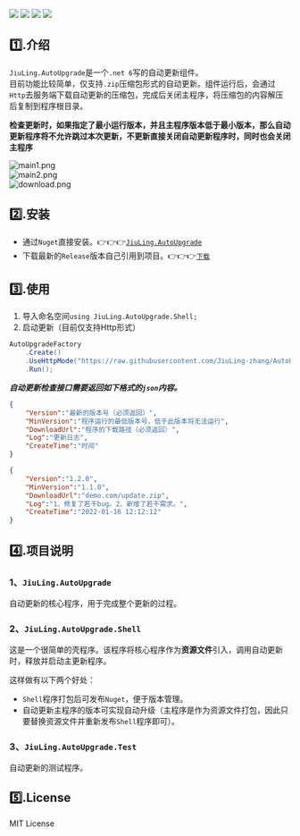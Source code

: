 ![](https://img.shields.io/github/license/JiuLing-zhang/JiuLing.AutoUpgrade)
![](https://img.shields.io/github/workflow/status/JiuLing-zhang/JiuLing.AutoUpgrade/Publish)
[![](https://img.shields.io/nuget/v/JiuLing.AutoUpgrade)](https://www.nuget.org/packages/JiuLing.AutoUpgrade)
[![](https://img.shields.io/github/v/release/JiuLing-zhang/JiuLing.AutoUpgrade)](https://github.com/JiuLing-zhang/JiuLing.AutoUpgrade/releases)  

## :one:.介绍
`JiuLing.AutoUpgrade`是一个`.net 6`写的自动更新组件。  
目前功能比较简单，仅支持`.zip`压缩包形式的自动更新。组件运行后，会通过`Http`去服务端下载自动更新的压缩包，完成后关闭主程序，将压缩包的内容解压后复制到程序根目录。  

**检查更新时，如果指定了最小运行版本，并且主程序版本低于最小版本，那么自动更新程序将不允许跳过本次更新，不更新直接关闭自动更新程序时，同时也会关闭主程序**  

![main1.png](https://s2.loli.net/2022/01/21/CoOMVHLTvQAPu5X.png)  
![main2.png](https://s2.loli.net/2022/01/21/xC6jka4vGdgptTq.png)  
![download.png](https://s2.loli.net/2022/01/21/94nGMBNJpQUzYTR.png)  

## :two:.安装  
* 通过`Nuget`直接安装。👉👉👉[`JiuLing.AutoUpgrade`](https://www.nuget.org/packages/JiuLing.AutoUpgrade)  
* 下载最新的`Release`版本自己引用到项目。👉👉👉[`下载`](https://github.com/JiuLing-zhang/JiuLing.AutoUpgrade/releases)  

## :three:.使用  
1. 导入命名空间`using JiuLing.AutoUpgrade.Shell;`
2. 启动更新（目前仅支持Http形式）
```C#
AutoUpgradeFactory
    .Create()
    .UseHttpMode("https://raw.githubusercontent.com/JiuLing-zhang/AutoUpgrade/main/test/AppInfo.json")//使用Http方式更新，参数为自动更新的检查接口
    .Run();
```
***自动更新检查接口需要返回如下格式的`json`内容。***  
```json
{
    "Version":"最新的版本号（必须返回）",
    "MinVersion":"程序运行的最低版本号，低于此版本将无法运行",
    "DownloadUrl":"程序的下载路径（必须返回）",
    "Log":"更新日志",
    "CreateTime":"时间"
}
```
```json
{
    "Version":"1.2.0",
    "MinVersion":"1.1.0",
    "DownloadUrl":"demo.com/update.zip",
    "Log":"1、修复了若干bug。2、新增了若干需求。",
    "CreateTime":"2022-01-16 12:12:12"
}
```

## :four:.项目说明  
### 1、`JiuLing.AutoUpgrade`
自动更新的核心程序，用于完成整个更新的过程。

### 2、`JiuLing.AutoUpgrade.Shell`
这是一个很简单的壳程序。该程序将核心程序作为**资源文件**引入，调用自动更新时，释放并启动主更新程序。  

这样做有以下两个好处：
* `Shell`程序打包后可发布`Nuget`，便于版本管理。  
* 自动更新主程序的版本可实现自动升级（主程序是作为资源文件打包，因此只要替换资源文件并重新发布`Shell`程序即可）。  

### 3、`JiuLing.AutoUpgrade.Test`
自动更新的测试程序。

## :five:.License
MIT License